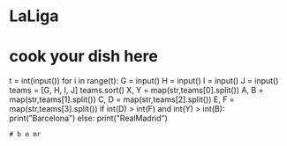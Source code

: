 # LaLiga
# cook your dish here
t = int(input())
for i in range(t):
    G = input()
    H = input()
    I = input()
    J = input()
    teams = [G, H, I, J]
    teams.sort()
    X, Y = map(str,teams[0].split())
    A, B = map(str,teams[1].split())
    C, D = map(str,teams[2].split())
    E, F = map(str,teams[3].split())
    if int(D) > int(F) and int(Y) > int(B):
        print("Barcelona")
    else:
        print("RealMadrid")
    
    # b e mr

